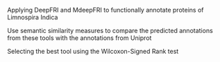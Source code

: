 Applying DeepFRI and MdeepFRI to functionally annotate proteins of Limnospira Indica


Use semantic similarity measures to compare the predicted annotations from these tools with the annotations from Uniprot


Selecting the best tool using the Wilcoxon-Signed Rank test
